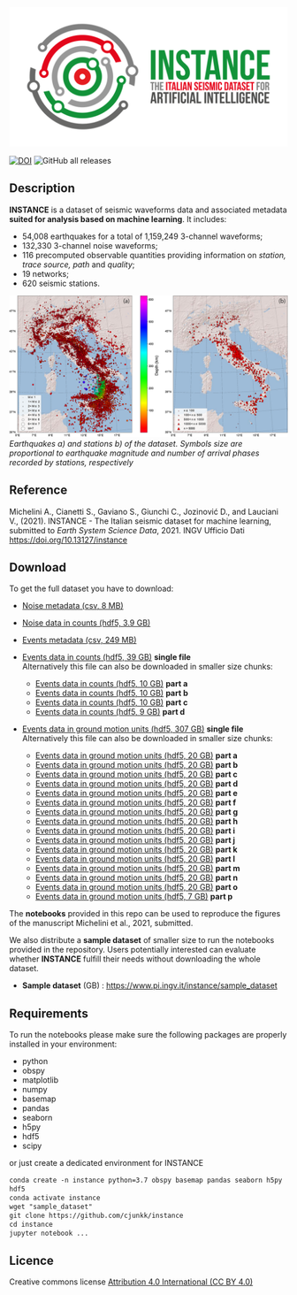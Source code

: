 ![event](docs/logo_color.png)

[![DOI](https://img.shields.io/badge/doi-10.13127%2Finstance-lightgray?style=flat-square)](https://doi.org/10.13127/instance)
![GitHub all releases](https://img.shields.io/github/downloads/cjunkk/instance/total?color=green&style=flat-square)

## Description
**INSTANCE** is a dataset of seismic waveforms data and associated metadata **suited for analysis based on machine learning**. It includes:
* 54,008 earthquakes for a total of 1,159,249 3-channel waveforms;
* 132,330 3-channel noise waveforms;
* 116 precomputed observable quantities providing information on *station, trace source, path* and *quality*;
* 19 networks;
* 620 seismic stations.


![maps](docs/Ita_epicenter_station.png)
*Earthquakes a) and stations b) of the dataset. Symbols size are proportional to earthquake magnitude and number of arrival phases recorded by stations, respectively*

## Reference
Michelini A., Cianetti S., Gaviano S., Giunchi C., Jozinović D., and Lauciani V., (2021). INSTANCE - The Italian seismic dataset for machine learning, submitted to *Earth System Science Data*, 2021.
INGV Ufficio Dati https://doi.org/10.13127/instance

## Download
To get the full dataset you have to download:

* [Noise metadata (csv, 8 MB)](http://repo.pi.ingv.it/instance/metadata_Instance_noise.csv.bz2)
* [Noise data in counts (hdf5, 3.9 GB)](http://repo.pi.ingv.it/instance/Instance_noise.tar.bz2)

* [Events metadata (csv, 249 MB)](http://repo.pi.ingv.it/instance/metadata_Instance_events.csv.bz2)
* [Events data in counts (hdf5, 39 GB)](http://repo.pi.ingv.it/instance/Instance_events_counts.tar.bz2) **single file**  
Alternatively this file can also be downloaded in smaller size chunks:
  * [Events data in counts (hdf5, 10 GB)](http://repo.pi.ingv.it/instance/Instance_events_counts.tar.bz2.part-a) **part a**
  * [Events data in counts (hdf5, 10 GB)](http://repo.pi.ingv.it/instance/Instance_events_counts.tar.bz2.part-b) **part b**
  * [Events data in counts (hdf5, 10 GB)](http://repo.pi.ingv.it/instance/Instance_events_counts.tar.bz2.part-c) **part c**
  * [Events data in counts (hdf5,  9 GB)](http://repo.pi.ingv.it/instance/Instance_events_counts.tar.bz2.part-d) **part d**

* [Events data in ground motion units (hdf5, 307 GB)](http://repo.pi.ingv.it/instance/Instance_events_gm.tar.bz2) **single file**  
Alternatively this file can also be downloaded in smaller size chunks:
  * [Events data in ground motion units (hdf5, 20 GB)](http://repo.pi.ingv.it/instance/Instance_events_gm.tar.bz2.part-a) **part a**
  * [Events data in ground motion units (hdf5, 20 GB)](http://repo.pi.ingv.it/instance/Instance_events_gm.tar.bz2.part-b) **part b**
  * [Events data in ground motion units (hdf5, 20 GB)](http://repo.pi.ingv.it/instance/Instance_events_gm.tar.bz2.part-c) **part c**   
  * [Events data in ground motion units (hdf5, 20 GB)](http://repo.pi.ingv.it/instance/Instance_events_gm.tar.bz2.part-d) **part d**
  * [Events data in ground motion units (hdf5, 20 GB)](http://repo.pi.ingv.it/instance/Instance_events_gm.tar.bz2.part-e) **part e**
  * [Events data in ground motion units (hdf5, 20 GB)](http://repo.pi.ingv.it/instance/Instance_events_gm.tar.bz2.part-f) **part f**
  * [Events data in ground motion units (hdf5, 20 GB)](http://repo.pi.ingv.it/instance/Instance_events_gm.tar.bz2.part-g) **part g**
  * [Events data in ground motion units (hdf5, 20 GB)](http://repo.pi.ingv.it/instance/Instance_events_gm.tar.bz2.part-h) **part h**
  * [Events data in ground motion units (hdf5, 20 GB)](http://repo.pi.ingv.it/instance/Instance_events_gm.tar.bz2.part-i) **part i**
  * [Events data in ground motion units (hdf5, 20 GB)](http://repo.pi.ingv.it/instance/Instance_events_gm.tar.bz2.part-j) **part j**
  * [Events data in ground motion units (hdf5, 20 GB)](http://repo.pi.ingv.it/instance/Instance_events_gm.tar.bz2.part-k) **part k**
  * [Events data in ground motion units (hdf5, 20 GB)](http://repo.pi.ingv.it/instance/Instance_events_gm.tar.bz2.part-l) **part l**
  * [Events data in ground motion units (hdf5, 20 GB)](http://repo.pi.ingv.it/instance/Instance_events_gm.tar.bz2.part-m) **part m**
  * [Events data in ground motion units (hdf5, 20 GB)](http://repo.pi.ingv.it/instance/Instance_events_gm.tar.bz2.part-n) **part n**
  * [Events data in ground motion units (hdf5, 20 GB)](http://repo.pi.ingv.it/instance/Instance_events_gm.tar.bz2.part-o) **part o**
  * [Events data in ground motion units (hdf5,  7 GB)](http://repo.pi.ingv.it/instance/Instance_events_gm.tar.bz2.part-p) **part p**



The **notebooks** provided in this repo can be used to reproduce the figures of the manuscript Michelini et al., 2021, submitted.

We also distribute a **sample dataset** of smaller size to run the notebooks provided in the repository. Users potentially interested can evaluate whether **INSTANCE** fulfill their needs without downloading the whole dataset.

* **Sample dataset** (GB) : https://www.pi.ingv.it/instance/sample_dataset


## Requirements
To run the notebooks please make sure the following packages are properly installed in your environment:
* python
* obspy
* matplotlib
* numpy
* basemap
* pandas
* seaborn
* h5py
* hdf5
* scipy

 or just create a dedicated environment for INSTANCE

 ```
conda create -n instance python=3.7 obspy basemap pandas seaborn h5py hdf5
conda activate instance
wget "sample_dataset"
git clone https://github.com/cjunkk/instance
cd instance
jupyter notebook ...
```
## Licence

Creative commons license [Attribution 4.0 International (CC BY 4.0)](https://creativecommons.org/licenses/by/4.0/legalcode)
